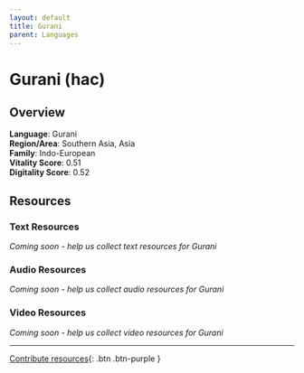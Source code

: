 ```yaml
---
layout: default
title: Gurani
parent: Languages
---
```


# Gurani (hac)

## Overview

**Language**: Gurani  
**Region/Area**: Southern Asia, Asia  
**Family**: Indo-European  
**Vitality Score**: 0.51  
**Digitality Score**: 0.52  

## Resources

### Text Resources
*Coming soon - help us collect text resources for Gurani*

### Audio Resources
*Coming soon - help us collect audio resources for Gurani*

### Video Resources
*Coming soon - help us collect video resources for Gurani*

---

[Contribute resources](https://fairtrain.github.io/){: .btn .btn-purple }
